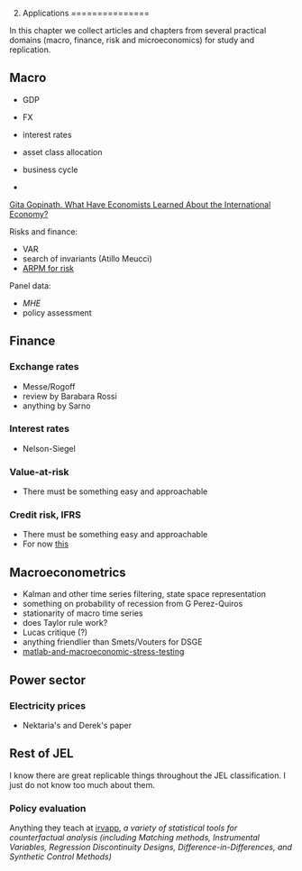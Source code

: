 2. Applications
===============

In this chapter we collect articles and chapters from several 
practical domains (macro, finance, risk and microeconomics) 
for study and replication.

## Macro

   - GDP
   - FX
   - interest rates
   - asset class allocation 
   - business cycle 

- 
[Gita Gopinath. What Have Economists Learned About the International Economy?](https://youtu.be/RpAF8Px-E_A) 

Risks and finance:
   - VAR    
   - search of invariants (Atillo Meucci)
   - [ARPM for risk](https://www.mathworks.com/videos/the-prayer-ten-step-checklist-for-advanced-risk-and-portfolio-management-with-attilio-meucci-81834.html)


Panel data:
   - *MHE*
   - policy assessment

## Finance

### Exchange rates

- Messe/Rogoff
- review by Barabara Rossi
- anything by Sarno 

### Interest rates

- Nelson-Siegel 

### Value-at-risk

- There must be something easy and approachable

### Credit risk, IFRS

- There must be something easy and approachable 
- For now [this](https://www.mathworks.com/campaigns/offers/ifrs-9-cecl-model-regulations-compliance.html)




## Macroeconometrics

- Kalman and other time series filtering, state space representation
- something on probability of recession from G Perez-Quiros
- stationarity of macro time series
- does Taylor rule work?
- Lucas critique (?)
- anything friendlier than Smets/Vouters for DSGE
- [matlab-and-macroeconomic-stress-testing](https://www.mathworks.com/videos/matlab-and-macroeconomic-stress-testing-118689.html)



## Power sector

### Electricity prices

- Nektaria's and Derek's paper


## Rest of JEL

I know there are great replicable things throughout the JEL classification. I just do not know too much about them. 

### Policy evaluation

Anything they teach at [irvapp](https://irvapp.fbk.eu/trainings/detail/14117/irvapp-winter-school-2019-fundamentals-and-methods-for-impact-evaluation-of-public-policies-2019/), *a variety of statistical tools for counterfactual analysis (including Matching methods, Instrumental Variables, Regression Discontinuity Designs, Difference-in-Differences, and Synthetic Control Methods)* 
